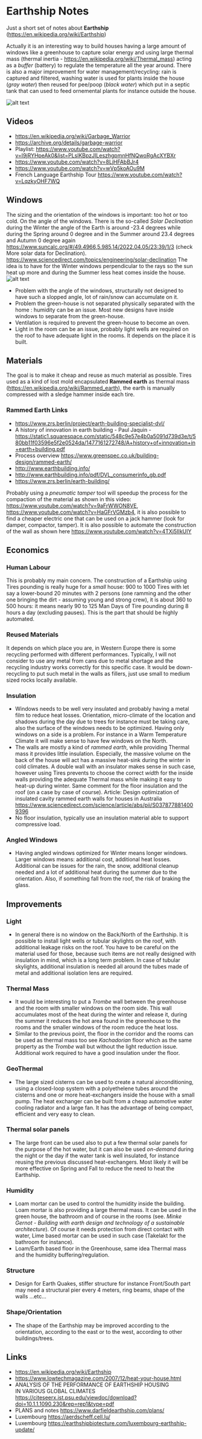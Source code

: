 # Earthship Notes 
Just a short set of notes about **Earthship**  (https://en.wikipedia.org/wiki/Earthship)

Actually it is an interesting way to build houses having a large amount of windows like a greenhouse to capture solar energy and using large thermal mass (thermal inertia - https://en.wikipedia.org/wiki/Thermal_mass) acting as a *buffer* (battery) to regulate the temperature all the year around. There is also a major improvement for water management/recycling: rain is captured and filtered, washing water is used for plants inside the house (*gray water*) then reused for pee/poop (*black water*)  which put in a septic tank that can used to feed ornemental plants for instance outside the house.


![alt text](https://www.cfcrozier.ca/wp-content/uploads/2015/10/earthship-systems-1.jpg "Example")


## Videos
- https://en.wikipedia.org/wiki/Garbage_Warrior
- https://archive.org/details/garbage-warrior 
- Playlist: https://www.youtube.com/watch?v=I9jRYHpeAk0&list=PLslKBpzJILeszhgpmnHfNQwoRgAcXYBXr
- https://www.youtube.com/watch?v=8LjHFAbBJr4
- https://www.youtube.com/watch?v=wVp5koAOu9M
- French Language Earthship Tour https://www.youtube.com/watch?v=LqzkyOHF7WQ


## Windows
The sizing and the orientation of the windows is important: too hot or too cold.
On the angle of the windows. There is the so-called *Solar Declination* during the Winter the angle of the Earth is around -23.4 degrees while during the Spring around 0 degree and in the Summer around 23.4 degrees and Autumn 0 degree again
https://www.suncalc.org/#/49.4966,5.985,14/2022.04.05/23:39/1/3 (check More solar data for Declination). 
https://www.sciencedirect.com/topics/engineering/solar-declination
The idea is to have for the Winter windows perpendicular to the rays so the sun heat up more and during the Summer less heat comes inside the house.
![alt text](https://www.researchgate.net/profile/Tafadzwa-Gurupira/publication/328262488/figure/fig3/AS:791102680469505@1565624985902/Illustration-of-the-solar-declination-angle.ppm "Declination")
- Problem with the angle of the windows, structurally not designed to have such a slopped angle, lot of rain/snow can accumulate on it.
- Problem the green-house is not separated physically separated with the home : humidity can be an issue. Most new designs have inside windows to separate from the green-house.
- Ventilation is required to prevent the green-house to become an oven.
- Light in the room can be an issue, probably light wells are required on the roof to have adequate light in the rooms. It depends on the place it is built.

## Materials
The goal is to make it cheap and reuse as much material as possible.
Tires used as a kind of lost mold encapsulated **Rammed earth** as thermal mass (https://en.wikipedia.org/wiki/Rammed_earth), the earth is manually compressed with a sledge hammer inside each tire.
### Rammed Earth Links
- https://www.zrs.berlin/project/earth-building-specialist-dvl/
- A history of innovation in earth  building  - Paul Jaquin - https://static1.squarespace.com/static/548c9e57e4b0a5091d739d3e/t/580bb11f03596e5f2e0524da/1477161272748/A+history+of+innovation+in+earth+building.pdf
- Process overview https://www.greenspec.co.uk/building-design/rammed-earth/
- http://www.earthbuilding.info/
- http://www.earthbuilding.info/pdf/DVL_consumerinfo_gb.pdf
- https://www.zrs.berlin/earth-building/

Probably using a *pneumatic tamper* tool will speedup the process for the compaction of the material as shown in this video:  https://www.youtube.com/watch?v=9aFrWWON8VE, https://www.youtube.com/watch?v=HaGFrVGMzb4, it is also possible to find a cheaper electric one that can be used on a jack hammer (look for damper, compactor, tamper).
It is also possible to automate the construction of the wall as shown here https://www.youtube.com/watch?v=4TXj5IIkUIY 

## Economics

### Human Labour
This is probably my main concern. The construction of a Earthship using Tires pounding is really huge for a *small* house: 900 to 1000 Tires with let say a lower-bound 20 minutes with 2 persons (one ramming and the other one bringing the dirt - assuming young and strong crew), it is about 360 to 500 hours: it means nearly 90 to 125 Man Days of Tire pounding during 8 hours a day (excluding pauses). This is the part that should be highly automated.

### Reused Materials
It depends on which place you are, in Western Europe there is some recycling performed with different performances. Typically, I will not consider to use any metal from cans due to metal shortage and the recycling industry works correctly for this specific case. It would be down-recycling to put such metal in the walls as fillers, just use small to medium sized rocks locally available.

### Insulation
- Windows needs to be well very insulated and probably having a metal film to reduce heat losses. Orientation, micro-climate of the location and shadows during the day due to trees for instance must be taking care, also the surface of the windows needs to be optimized. Having only windows on a side is a problem. For instance in a Warm Temperature Climate it will make sense to have few windows on the North.
- The walls are mostly a kind of *rammed earth*, while providing Thermal mass it provides little insulation. Especially, the massive volume on the back of the house will act has a massive heat-sink during the winter in cold climates. A double wall with an insulator makes sense in such case, however using Tires prevents to choose the correct *width* for the inside walls providing the adequate Thermal mass while making it easy to heat-up during winter. Same comment for the floor insulation and the roof (on a case by case of course). Article: Design optimization of insulated cavity rammed earth walls for houses in Australia https://www.sciencedirect.com/science/article/abs/pii/S0378778814009396
- No floor insulation, typically use an insulation material able to support compressive load.

### Angled Windows 
- Having angled windows optimized for Winter  means longer windows. Larger windows means: additional cost, additional heat losses. Additional can be issues for the rain, the snow, additional cleanup needed and a lot of additional heat during the summer due to the orientation. Also, if something fall from the roof, the risk of braking the glass.

## Improvements

### Light

- In general there is no window on the Back/North of the Earthship. It is possible to install light wells or tubular skylights on the roof, with additional leakage risks on the roof. You have to be careful on the material used for those, because such items are not really designed with insulation in mind, which is a long term problem. In case of tubular skylights, additional insulation is needed all around the tubes made of metal and additional isolation lens are required.

### Thermal Mass
- It would be interesting to put a *Trombe* wall between the greenhouse and the room with smaller windows on the room side. This wall accumulates most of the heat during the winter and release it, during the summer it reduces the hot area found in the greenhouse to the rooms and the smaller windows of the room reduce the heat loss.
- Similar to the previous point, the floor in the corridor and the rooms can be used as thermal mass too see *Kachadorian* floor which as the same property as the *Trombe* wall but without the light reduction issue. Additional work required to have a good insulation under the floor.


### GeoThermal
- The large sized cisterns can be used to create a natural airconditioning, using a closed-loop system with a polyethelene tubes around the cisterns and one or more heat-exchangers inside the house with a small pump. The heat exchanger can be built from a cheap automotive water cooling radiator and a large fan. It has the advantage of being compact, efficient and very easy to clean.

### Thermal solar panels
- The large front can be used also to put a few thermal solar panels for the purpose of the hot water, but it can also be used *on-demand* during the night or the day if the water tank is well insulated, for instance reusing the previous discussed heat-exchangers.  Most likely it will be more effective on Spring and Fall to reduce the need to heat the Earthship.

### Humidity
- Loam mortar can be used to control the humidity inside the building. Loam mortar is also providing a large thermal mass. It can be used in the green house, the bathroom and of course in the rooms (see. *Minke Gernot - Building with earth design and technology of a sustainable architecture*). Of course it needs protection from direct contact with water, Lime based mortar can be used in such case (Takelakt for the bathroom for instance).
- Loam/Earth based floor in the Greenhouse, same idea Thermal mass and the humidity buffering/regulation.

### Structure
- Design for Earth Quakes, stiffer structure for instance Front/South part may need a structural pier every 4 meters, ring beams, shape of the walls ...etc...


### Shape/Orientation
- The shape of the Earthship may be improved according to the orientation, according to the east or to the west, according to other buildings/trees.



## Links
- https://en.wikipedia.org/wiki/Earthship
- https://www.lowtechmagazine.com/2007/12/heat-your-house.html
- ANALYSIS OF THE PERFORMANCE OF EARTHSHIP  HOUSING  
IN VARIOUS GLOBAL CLIMATES https://citeseerx.ist.psu.edu/viewdoc/download?doi=10.1.1.1090.230&rep=rep1&type=pdf
- PLANS and notes https://www.darfieldearthship.com/plans/
-  Luxembourg https://aerdscheff.cell.lu/
-  Luxembourg https://earthshipbiotecture.com/luxembourg-earthship-update/


